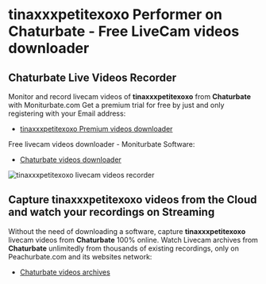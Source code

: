 # tinaxxxpetitexoxo Performer on Chaturbate - Free LiveCam videos downloader

## Chaturbate Live Videos Recorder

Monitor and record livecam videos of **tinaxxxpetitexoxo** from **Chaturbate** with Moniturbate.com
Get a premium trial for free by just and only registering with your Email address:
* [tinaxxxpetitexoxo Premium videos downloader](https://moniturbate.com/request-demo-licence-key.html)

Free livecam videos downloader - Moniturbate Software:
* [Chaturbate videos downloader](https://moniturbate.com/moniturbate-download-software.html)

![tinaxxxpetitexoxo livecam videos recorder](https://peachurnet.com/templates/moniturbate-software.png)


## Capture tinaxxxpetitexoxo videos from the Cloud and watch your recordings on Streaming

Without the need of downloading a software, capture **tinaxxxpetitexoxo** livecam videos from **Chaturbate** 100% online.
Watch Livecam archives from **Chaturbate** unlimitedly from thousands of existing recordings, only on Peachurbate.com and its websites network:
* [Chaturbate videos archives](https://peachurnet.com/)